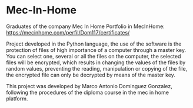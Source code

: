 # Mec-In-Home
Graduates of the company Mec In Home
  Portfolio in MecInHome: https://mecinhome.com/perfil/Dom117/certificates/

Project developed in the Python language, the use of the software is the protection of files of high importance of a computer through a master key.
You can select one, several or all the files on the computer, the selected files will be encrypted, which results in changing the values of the files by
random values, preventing the reading, manipulation or copying of the file, the encrypted file can only be decrypted by means of the master key.

This project was developed by Marco Antonio Dominguez Gonzalez, following the procedures of the diploma course in the mec in home platform.


